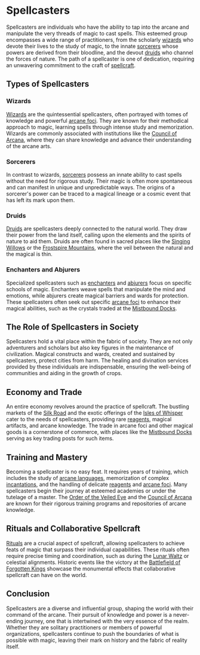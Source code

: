 # Spellcasters

Spellcasters are individuals who have the ability to tap into the arcane and manipulate the very threads of magic to cast spells. This esteemed group encompasses a wide range of practitioners, from the scholarly [wizards](Wizard.md) who devote their lives to the study of magic, to the innate [sorcerers](sorcerer.md) whose powers are derived from their bloodline, and the devout [druids](Druid.md) who channel the forces of nature. The path of a spellcaster is one of dedication, requiring an unwavering commitment to the craft of [spellcraft](spellcraft.md).

## Types of Spellcasters

### Wizards
[Wizards](Wizards.md) are the quintessential spellcasters, often portrayed with tomes of knowledge and powerful [arcane foci](arcane%20foci.md). They are known for their methodical approach to magic, learning spells through intense study and memorization. Wizards are commonly associated with institutions like the [Council of Arcana](Council%20of%20Arcana.md), where they can share knowledge and advance their understanding of the arcane arts.

### Sorcerers
In contrast to wizards, [sorcerers](sorcerers.md) possess an innate ability to cast spells without the need for rigorous study. Their magic is often more spontaneous and can manifest in unique and unpredictable ways. The origins of a sorcerer's power can be traced to a magical lineage or a cosmic event that has left its mark upon them.

### Druids
[Druids](Druid.md) are spellcasters deeply connected to the natural world. They draw their power from the land itself, calling upon the elements and the spirits of nature to aid them. Druids are often found in sacred places like the [Singing Willows](Singing%20Willows.md) or the [Frostspire Mountains](Frostspire%20Mountains.md), where the veil between the natural and the magical is thin.

### Enchanters and Abjurers
Specialized spellcasters such as [enchanters](enchantment.md) and [abjurers](abjuration.md) focus on specific schools of magic. Enchanters weave spells that manipulate the mind and emotions, while abjurers create magical barriers and wards for protection. These spellcasters often seek out specific [arcane foci](arcane%20foci.md) to enhance their magical abilities, such as the crystals traded at the [Mistbound Docks](Mistbound%20Docks.md).

## The Role of Spellcasters in Society

Spellcasters hold a vital place within the fabric of society. They are not only adventurers and scholars but also key figures in the maintenance of civilization. Magical constructs and wards, created and sustained by spellcasters, protect cities from harm. The healing and divination services provided by these individuals are indispensable, ensuring the well-being of communities and aiding in the growth of crops.

## Economy and Trade

An entire economy revolves around the practice of spellcraft. The bustling markets of the [Silk Road](Silk%20Road.md) and the exotic offerings of the [Isles of Whisper](Isles%20of%20Whisper.md) cater to the needs of spellcasters, providing rare [reagents](reagents.md), magical artifacts, and arcane knowledge. The trade in arcane foci and other magical goods is a cornerstone of commerce, with places like the [Mistbound Docks](Mistbound%20Docks.md) serving as key trading posts for such items.

## Training and Mastery

Becoming a spellcaster is no easy feat. It requires years of training, which includes the study of [arcane languages](arcane%20languages.md), memorization of complex [incantations](incantations.md), and the handling of delicate [reagents](reagents.md) and [arcane foci](arcane%20foci.md). Many spellcasters begin their journey at esteemed academies or under the tutelage of a master. The [Order of the Veiled Eye](Order%20of%20the%20Veiled%20Eye.md) and the [Council of Arcana](Council%20of%20Arcana.md) are known for their rigorous training programs and repositories of arcane knowledge.

## Rituals and Collaborative Spellcraft

[Rituals](Rituals.md) are a crucial aspect of spellcraft, allowing spellcasters to achieve feats of magic that surpass their individual capabilities. These rituals often require precise timing and coordination, such as during the [Lunar Waltz](Lunar%20Waltz.md) or celestial alignments. Historic events like the victory at the [Battlefield of Forgotten Kings](Battlefield%20of%20Forgotten%20Kings.md) showcase the monumental effects that collaborative spellcraft can have on the world.

## Conclusion

Spellcasters are a diverse and influential group, shaping the world with their command of the arcane. Their pursuit of knowledge and power is a never-ending journey, one that is intertwined with the very essence of the realm. Whether they are solitary practitioners or members of powerful organizations, spellcasters continue to push the boundaries of what is possible with magic, leaving their mark on history and the fabric of reality itself.